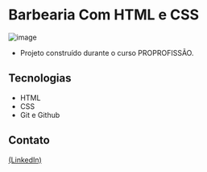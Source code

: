 # Barbearia Com HTML e CSS

![image](https://github.com/JoaoEduSB/BarbeariaCom_HTMLeCSS/assets/146045770/aba862e2-eccf-4495-b187-fe795f31c43b)

- Projeto construído durante o curso PROPROFISSÃO.

## Tecnologias

- HTML
- CSS
- Git e Github

## Contato
[(LinkedIn)](https://www.linkedin.com/in/joaoedusb/)
